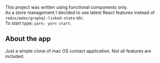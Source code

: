 This project was written using functional components only.  
As a store management I decided to use latest React features instead of `redux/mobx/graphql-linked-state` etc.  
To start type: `yarn; yarn start`.

## About the app
Just a simple clone of mac OS contact application. Not all features are included.
